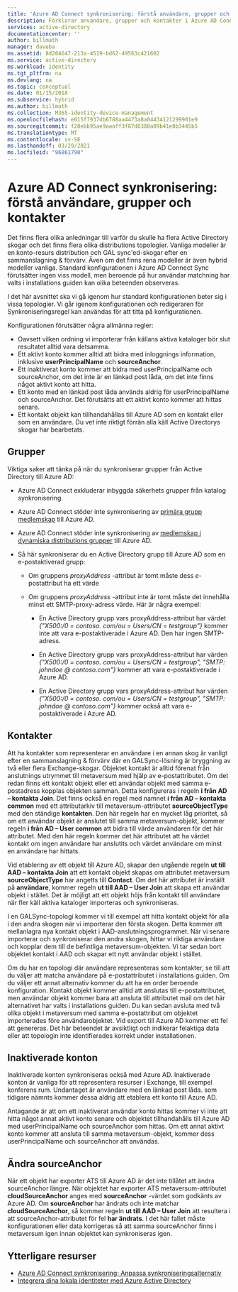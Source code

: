 ```yaml
---
title: 'Azure AD Connect synkronisering: förstå användare, grupper och kontakter | Microsoft Docs'
description: Förklarar användare, grupper och kontakter i Azure AD Connect Sync.
services: active-directory
documentationcenter: ''
author: billmath
manager: daveba
ms.assetid: 8d204647-213a-4519-bd62-49563c421602
ms.service: active-directory
ms.workload: identity
ms.tgt_pltfrm: na
ms.devlang: na
ms.topic: conceptual
ms.date: 01/15/2018
ms.subservice: hybrid
ms.author: billmath
ms.collection: M365-identity-device-management
ms.openlocfilehash: e015f7937db6788aa4473a8a04434121299901e9
ms.sourcegitcommit: f28ebb95ae9aaaff3f87d8388a09b41e0b3445b5
ms.translationtype: MT
ms.contentlocale: sv-SE
ms.lasthandoff: 03/29/2021
ms.locfileid: "96861790"
---
```

# <a name="azure-ad-connect-sync-understanding-users-groups-and-contacts"></a>Azure AD Connect synkronisering: förstå användare, grupper och kontakter
Det finns flera olika anledningar till varför du skulle ha flera Active Directory skogar och det finns flera olika distributions topologier. Vanliga modeller är en konto-resurs distribution och GAL sync'ed-skogar efter en sammanslagning & förvärv. Även om det finns rena modeller är även hybrid modeller vanliga. Standard konfigurationen i Azure AD Connect Sync förutsätter ingen viss modell, men beroende på hur användar matchning har valts i installations guiden kan olika beteenden observeras.

I det här avsnittet ska vi gå igenom hur standard konfigurationen beter sig i vissa topologier. Vi går igenom konfigurationen och redigeraren för Synkroniseringsregel kan användas för att titta på konfigurationen.

Konfigurationen förutsätter några allmänna regler:
* Oavsett vilken ordning vi importerar från källans aktiva kataloger bör slut resultatet alltid vara detsamma.
* Ett aktivt konto kommer alltid att bidra med inloggnings information, inklusive **userPrincipalName** och **sourceAnchor**.
* Ett inaktiverat konto kommer att bidra med userPrincipalName och sourceAnchor, om det inte är en länkad post låda, om det inte finns något aktivt konto att hitta.
* Ett konto med en länkad post låda används aldrig för userPrincipalName och sourceAnchor. Det förutsätts att ett aktivt konto kommer att hittas senare.
* Ett kontakt objekt kan tillhandahållas till Azure AD som en kontakt eller som en användare. Du vet inte riktigt förrän alla käll Active Directorys skogar har bearbetats.

## <a name="groups"></a>Grupper
Viktiga saker att tänka på när du synkroniserar grupper från Active Directory till Azure AD:

* Azure AD Connect exkluderar inbyggda säkerhets grupper från katalog synkronisering.

* Azure AD Connect stöder inte synkronisering av [primära grupp medlemskap](/previous-versions/windows/it-pro/windows-server-2008-R2-and-2008/cc771489(v=ws.11)) till Azure AD.

* Azure AD Connect stöder inte synkronisering av [medlemskap i dynamiska distributions grupper](/Exchange/recipients/dynamic-distribution-groups/dynamic-distribution-groups) till Azure AD.

* Så här synkroniserar du en Active Directory grupp till Azure AD som en e-postaktiverad grupp:

    * Om gruppens *proxyAddress* -attribut är tomt måste dess *e-* postattribut ha ett värde

    * Om gruppens *proxyAddress* -attribut inte är tomt måste det innehålla minst ett SMTP-proxy-adress värde. Här är några exempel:
    
      * En Active Directory grupp vars proxyAddress-attribut har värdet *{"X500:/0 = contoso. com/ou = Users/CN = testgroup"}* kommer inte att vara e-postaktiverade i Azure AD. Den har ingen SMTP-adress.
      
      * En Active Directory grupp vars proxyAddress-attribut har värden *{"X500:/0 = contoso. com/ou = Users/CN = testgroup", "SMTP: johndoe \@ contoso.com"}* kommer att vara e-postaktiverade i Azure AD.
      
      * En Active Directory grupp vars proxyAddress-attribut har värden *{"X500:/0 = contoso. com/ou = Users/CN = testgroup", "SMTP: johndoe \@ contoso.com"}* kommer också att vara e-postaktiverade i Azure AD.

## <a name="contacts"></a>Kontakter
Att ha kontakter som representerar en användare i en annan skog är vanligt efter en sammanslagning & förvärv där en GALSync-lösning är bryggning av två eller flera Exchange-skogar. Objektet kontakt är alltid förenat från anslutnings utrymmet till metaversum med hjälp av e-postattributet. Om det redan finns ett kontakt objekt eller ett användar objekt med samma e-postadress kopplas objekten samman. Detta konfigureras i regeln **i från AD – kontakta Join**. Det finns också en regel med namnet **i från AD – kontakta common** med ett attributarkiv till metaversum-attributet **sourceObjectType** med den ständige **kontakten**. Den här regeln har en mycket låg prioritet, så om ett användar objekt är anslutet till samma metaversum-objekt, kommer regeln **i från AD – User common** att bidra till värde användaren för det här attributet. Med den här regeln kommer det här attributet att ha värdet kontakt om ingen användare har anslutits och värdet användare om minst en användare har hittats.

Vid etablering av ett objekt till Azure AD, skapar den utgående regeln **ut till AAD – kontakta Join** att ett kontakt objekt skapas om attributet metaversum **sourceObjectType** har angetts till **Contact**. Om det här attributet är inställt på **användare**, kommer regeln **ut till AAD – User Join** att skapa ett användar objekt i stället.
Det är möjligt att ett objekt höjs från kontakt till användare när fler käll aktiva kataloger importeras och synkroniseras.

I en GALSync-topologi kommer vi till exempel att hitta kontakt objekt för alla i den andra skogen när vi importerar den första skogen. Detta kommer att mellanlagra nya kontakt objekt i AAD-anslutningsprogrammet. När vi senare importerar och synkroniserar den andra skogen, hittar vi riktiga användare och kopplar dem till de befintliga metaversum-objekten. Vi tar sedan bort objektet kontakt i AAD och skapar ett nytt användar objekt i stället.

Om du har en topologi där användare representeras som kontakter, se till att du väljer att matcha användare på e-postattributet i installations guiden. Om du väljer ett annat alternativ kommer du att ha en order beroende konfiguration. Kontakt objekt kommer alltid att anslutas till e-postattributet, men användar objekt kommer bara att ansluta till attributet mail om det här alternativet har valts i installations guiden. Du kan sedan avsluta med två olika objekt i metaversum med samma e-postattribut om objektet importerades före användarobjektet. Vid export till Azure AD kommer ett fel att genereras. Det här beteendet är avsiktligt och indikerar felaktiga data eller att topologin inte identifierades korrekt under installationen.

## <a name="disabled-accounts"></a>Inaktiverade konton
Inaktiverade konton synkroniseras också med Azure AD. Inaktiverade konton är vanliga för att representera resurser i Exchange, till exempel konferens rum. Undantaget är användare med en länkad post låda. som tidigare nämnts kommer dessa aldrig att etablera ett konto till Azure AD.

Antagande är att om ett inaktiverat användar konto hittas kommer vi inte att hitta något annat aktivt konto senare och objektet tillhandahålls till Azure AD med userPrincipalName och sourceAnchor som hittas. Om ett annat aktivt konto kommer att ansluta till samma metaversum-objekt, kommer dess userPrincipalName och sourceAnchor att användas.

## <a name="changing-sourceanchor"></a>Ändra sourceAnchor
När ett objekt har exporter ATS till Azure AD är det inte tillåtet att ändra sourceAnchor längre. När objektet har exporter ATS metaversum-attributet **cloudSourceAnchor** anges med **sourceAnchor** -värdet som godkänts av Azure AD. Om **sourceAnchor** har ändrats och inte matchar **cloudSourceAnchor**, så kommer regeln **ut till AAD – User Join** att resultera i att sourceAnchor-attributet för fel **har ändrats**. I det här fallet måste konfigurationen eller data korrigeras så att samma sourceAnchor finns i metaversum igen innan objektet kan synkroniseras igen.

## <a name="additional-resources"></a>Ytterligare resurser
* [Azure AD Connect synkronisering: Anpassa synkroniseringsalternativ](how-to-connect-sync-whatis.md)
* [Integrera dina lokala identiteter med Azure Active Directory](whatis-hybrid-identity.md)
